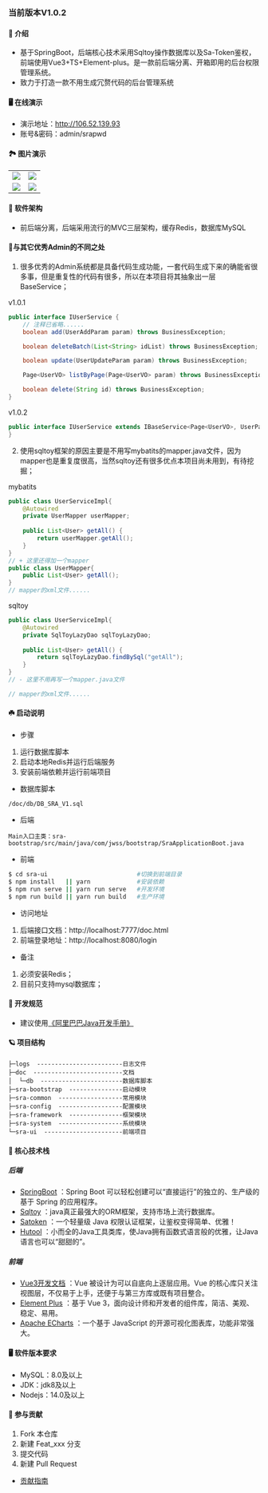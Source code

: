 ﻿### 当前版本V1.0.2

#### 🍬 介绍

* 基于SpringBoot，后端核心技术采用Sqltoy操作数据库以及Sa-Token鉴权，前端使用Vue3+TS+Element-plus。是一款前后端分离、开箱即用的后台权限管理系统。
* 致力于打造一款不用生成冗赘代码的后台管理系统

#### 🖥️ 在线演示
- 演示地址：http://106.52.139.93  
- 账号&密码：admin/srapwd

#### 🏞️ 图片演示

<table>
    <tr>
        <td><img src="https://s3.bmp.ovh/imgs/2022/03/6f76fc676b99dd37.jpg"/></td>
        <td><img src="https://s3.bmp.ovh/imgs/2022/05/05/8249e64aa0704c47.jpg"/></td>
    </tr>
    <tr>
        <td><img src="http://i.miaosu.bid/data/f_50134496.jpg"/></td>
        <td><img src="http://i.miaosu.bid/data/f_27282589.jpg"/></td>
    </tr>
</table>

#### 🧬 软件架构

* 前后端分离，后端采用流行的MVC三层架构，缓存Redis，数据库MySQL

#### 🍋与其它优秀Admin的不同之处
1. 很多优秀的Admin系统都是具备代码生成功能，一套代码生成下来的确能省很多事，但是重复性的代码有很多，所以在本项目将其抽象出一层BaseService；

v1.0.1
```java
public interface IUserService {
    // 注释已省略......
    boolean add(UserAddParam param) throws BusinessException;

    boolean deleteBatch(List<String> idList) throws BusinessException;

    boolean update(UserUpdateParam param) throws BusinessException;

    Page<UserVO> listByPage(Page<UserVO> param) throws BusinessException;

    boolean delete(String id) throws BusinessException;
}
```
v1.0.2
```java
public interface IUserService extends IBaseService<Page<UserVO>, UserPageParam, UserAddParam, UserUpdateParam> {
}
```

2. 使用sqltoy框架的原因主要是不用写mybatits的mapper.java文件，因为mapper也是重复度很高，当然sqltoy还有很多优点本项目尚未用到，有待挖掘；

mybatits
```java
public class UserServiceImpl{
    @Autowired
    private UserMapper userMapper;
    
    public List<User> getAll() {
        return userMapper.getAll();
    }
}
// + 这里还得加一个mapper
public class UserMapper{
    public List<User> getAll();
}
// mapper的xml文件......
```
sqltoy
```java
public class UserServiceImpl{
    @Autowired
    private SqlToyLazyDao sqlToyLazyDao;
    
    public List<User> getAll() {
        return sqlToyLazyDao.findBySql("getAll");
    }
}
// - 这里不用再写一个mapper.java文件

// mapper的xml文件......
```

#### ☘️ 启动说明

* 步骤

1. 运行数据库脚本
2. 启动本地Redis并运行后端服务
3. 安装前端依赖并运行前端项目

* 数据库脚本

```text
/doc/db/DB_SRA_V1.sql
```

* 后端

```text
Main入口主类：sra-bootstrap/src/main/java/com/jwss/bootstrap/SraApplicationBoot.java
```

- 前端

```bash
$ cd sra-ui                         #切换到前端目录
$ npm install   || yarn             #安装依赖  
$ npm run serve || yarn run serve   #开发环境  
$ npm run build || yarn run build   #生产环境
```

* 访问地址

1. 后端接口文档：http://localhost:7777/doc.html
2. 前端登录地址：http://localhost:8080/login

* 备注

1. 必须安装Redis；
2. 目前只支持mysql数据库；

#### 🍁 开发规范

- 建议使用[《阿里巴巴Java开发手册》](https://files.cnblogs.com/files/han-1034683568/%E9%98%BF%E9%87%8C%E5%B7%B4%E5%B7%B4Java%E5%BC%80%E5%8F%91%E6%89%8B%E5%86%8C%E7%BB%88%E6%9E%81%E7%89%88v1.3.0.pdf)

#### 🪐 项目结构

```
├─logs  ------------------------日志文件  
├─doc  -------------------------文档  
│  └─db  -----------------------数据库脚本  
├─sra-bootstrap  ---------------启动模块  
├─sra-common  ------------------常用模块  
├─sra-config  ------------------配置模块  
├─sra-framework  ---------------框架模块  
├─sra-system  ------------------系统模块  
└─sra-ui  ----------------------前端项目  
```

#### 📡 核心技术栈

##### 后端

- [SpringBoot](https://spring.io/projects/spring-boot) ：Spring Boot 可以轻松创建可以“直接运行”的独立的、生产级的基于 Spring 的应用程序。
- [Sqltoy](https://gitee.com/sagacity/sagacity-sqltoy) ：java真正最强大的ORM框架，支持市场上流行数据库。
- [Satoken](https://sa-token.dev33.cn/doc/index.html#/) ：一个轻量级 Java 权限认证框架，让鉴权变得简单、优雅！
- [Hutool](https://www.hutool.cn/) ：小而全的Java工具类库，使Java拥有函数式语言般的优雅，让Java语言也可以“甜甜的”。

##### 前端

- [Vue3开发文档](https://v3.cn.vuejs.org/) ：Vue 被设计为可以自底向上逐层应用。Vue 的核心库只关注视图层，不仅易于上手，还便于与第三方库或既有项目整合。
- [Element Plus](https://element-plus.gitee.io/zh-CN/) ：基于 Vue 3，面向设计师和开发者的组件库，简洁、美观、稳定、易用。
- [Apache ECharts](https://echarts.apache.org/handbook/zh/get-started/) ：一个基于 JavaScript 的开源可视化图表库，功能非常强大。

#### 🖥️ 软件版本要求

- MySQL：8.0及以上
- JDK：jdk8及以上
- Nodejs：14.0及以上

#### 🍫 参与贡献

1. Fork 本仓库
2. 新建 Feat_xxx 分支
3. 提交代码
4. 新建 Pull Request

- [贡献指南](https://gitee.com/gitee-community/opensource-guide/blob/master/%E8%B4%A1%E7%8C%AE%E6%8C%87%E5%8D%97.md)
